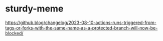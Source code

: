 # sturdy-meme
https://github.blog/changelog/2023-08-10-actions-runs-triggered-from-tags-or-forks-with-the-same-name-as-a-protected-branch-will-now-be-blocked/
